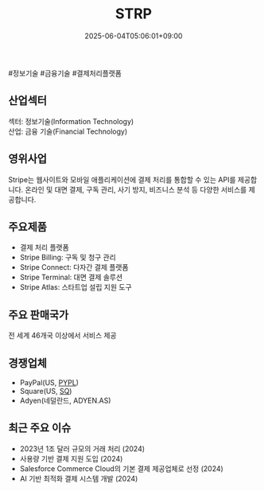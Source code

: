 ﻿---
title: "STRP"
date: 2025-06-04T05:06:01+09:00
lastmod: 2025-06-04T05:06:01+09:00
type: docs
sidebar:
  open: true
weight: 835
---
<div style="display:none">
  <meta property="article:published_time" content="2025-06-03T20:06:01Z" />
  <meta property="article:modified_time" content="2025-06-03T20:06:01Z" />
</div>
#정보기술 #금융기술 #결제처리플랫폼

## 산업섹터

섹터: 정보기술(Information Technology)  
산업: 금융 기술(Financial Technology)

## 영위사업

Stripe는 웹사이트와 모바일 애플리케이션에 결제 처리를 통합할 수 있는 API를 제공합니다. 온라인 및 대면 결제, 구독 관리, 사기 방지, 비즈니스 분석 등 다양한 서비스를 제공합니다.

## 주요제품

- 결제 처리 플랫폼
- Stripe Billing: 구독 및 청구 관리
- Stripe Connect: 다자간 결제 플랫폼
- Stripe Terminal: 대면 결제 솔루션
- Stripe Atlas: 스타트업 설립 지원 도구

## 주요 판매국가

전 세계 46개국 이상에서 서비스 제공

## 경쟁업체

- PayPal(US, [PYPL](/company-analysis/pypl/))
- Square(US, [SQ](/company-analysis/sq/))
- Adyen(네덜란드, ADYEN.AS)

## 최근 주요 이슈

- 2023년 1조 달러 규모의 거래 처리 (2024)
- 사용량 기반 결제 지원 도입 (2024)
- Salesforce Commerce Cloud의 기본 결제 제공업체로 선정 (2024)
- AI 기반 최적화 결제 시스템 개발 (2024)
